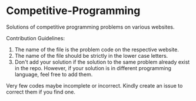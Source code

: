 # Competitive-Programming
Solutions of competitive programming problems on various websites. 

Contribution Guidelines:
1. The name of the file is the problem code on the respective website.
2. The name of the file should be strictly in the lower case letters.
3. Don't add your solution if the solution to the same problem already exist in the repo. However, if your solution is in different programming language, feel free to add them.

Very few codes maybe incomplete or incorrect. Kindly create an issue to correct them if you find one. 
